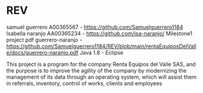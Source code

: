 # REV
samuel guerrero A00365567 - https://github.com/Samuelguerrero1184
Isabella naranjo AA00365234 - https://github.com/isa-naranjo/
Milestone1 project pdf guerrero-naranjo - https://github.com/Samuelguerrero1184/REV/blob/main/rentaEquiposDelValle/docs/guerrero-naranjo.pdf
Java 1.8 - Eclipse

This project is a program for the company Renta Equipos del Valle SAS, and the purpose is to improve the agility of the company by modernizing the management of its data through an operating system, which will assist them in referrals, inventory, control of works, clients and employees

